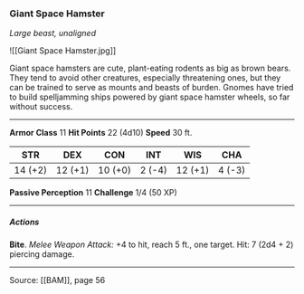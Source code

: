 ### Giant Space Hamster
_Large beast, unaligned_

![[Giant Space Hamster.jpg]]

Giant space hamsters are cute, plant-eating rodents as big as brown bears. They tend to avoid other creatures, especially threatening ones, but they can be trained to serve as mounts and beasts of burden. Gnomes have tried to build spelljamming ships powered by giant space hamster wheels, so far without success.




---

**Armor Class** 11
**Hit Points** 22 (4d10)
**Speed** 30 ft.

| STR     | DEX     | CON     | INT     | WIS     | CHA     |
|---------|---------|---------|---------|---------|---------|
| 14 (+2) | 12 (+1) | 10 (+0) | 2 (-4) | 12 (+1) | 4 (-3) |

**Passive Perception** 11
**Challenge** 1/4 (50 XP)

---

##### Actions
**Bite**. _Melee Weapon Attack:_ +4 to hit, reach 5 ft., one target. Hit: 7 (2d4 + 2) piercing damage.


---

Source: [[BAM]], page 56